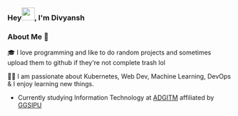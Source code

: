 ### Hey<img src="https://github.com/TheDudeThatCode/TheDudeThatCode/blob/master/Assets/Hi.gif" width="29px">, I'm Divyansh
<!--
**bakisama/bakisama** is a ✨ _special_ ✨ repository because its `README.md` (this file) appears on your GitHub profile.

Here are some ideas to get you started:

- 🔭 I’m currently working on ...
- 🌱 I’m currently learning ...
- 👯 I’m looking to collaborate on ...
- 🤔 I’m looking for help with ...
- 💬 Ask me about ...
- 📫 How to reach me: ...
- 😄 Pronouns: ...
- ⚡ Fun fact: ...
-->

### About Me 🚀<br>
🎓  I love programming and like to do random projects and sometimes upload them to github if they're not complete trash lol</br>

👨‍💻  I am passionate about Kubernetes, Web Dev, Machine Learning, DevOps & I enjoy learning new things. </br>

 - Currently studying Information Technology at [ADGITM](https://adgitmdelhi.ac.in/) affiliated by [GGSIPU](http://www.ipu.ac.in/)

